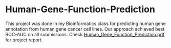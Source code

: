 # Human-Gene-Function-Prediction
This project was done in my Bioinformatics class for predicting human gene annotation from  human gene cancer cell lines. Our approach achieved best ROC-AUC on all submissions. Check [Human_Gene_Function_Prediction.pdf](Human_Gene_Function_Prediction.pdf) for project report.
